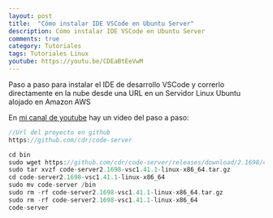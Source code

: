 ```yaml
---
layout: post
title:  "Cómo instalar IDE VSCode en Ubuntu Server"
description: Cómo instalar IDE VSCode en Ubuntu Server
comments: true
category: Tutoriales
tags: Tutoriales Linux
youtube: https://youtu.be/CDEaBtEeVwM
---
```

Paso a paso para instalar el IDE de desarrollo VSCode y correrlo directamente en la nube desde una URL en un Servidor Linux Ubuntu alojado en Amazon AWS

En <a target="_blank" href="{{ page.youtube }}">mi canal de youtube</a> hay un video del paso a paso:

```PHP
//Url del proyecto en github
https://github.com/cdr/code-server

cd bin
sudo wget https://github.com/cdr/code-server/releases/download/2.1698/code-server2.1698-vsc1.41.1-linux-x86_64.tar.gz
sudo tar xvzf code-server2.1698-vsc1.41.1-linux-x86_64.tar.gz
cd code-server2.1698-vsc1.41.1-linux-x86_64
sudo mv code-server /bin
sudo rm -rf code-server2.1698-vsc1.41.1-linux-x86_64.tar.gz
sudo rm -rf code-server2.1698-vsc1.41.1-linux-x86_64
code-server
```
